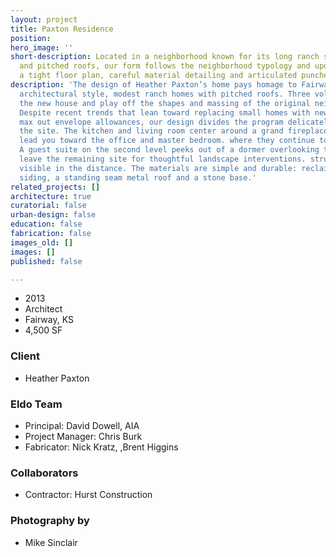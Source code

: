 ```yaml
---
layout: project
title: Paxton Residence
position: 
hero_image: ''
short-description: Located in a neighborhood known for its long ranch style houses
  and pitched roofs, our form follows the neighborhood typology and updates it with
  a tight floor plan, careful material detailing and articulated punched openings.
description: 'The design of Heather Paxton’s home pays homage to Fairway’s predominant
  architectural style, modest ranch homes with pitched roofs. Three volumes make up
  the new house and play off the shapes and massing of the original neighborhood fabric.
  Despite recent trends that lean toward replacing small homes with new ones that
  max out envelope allowances, our design divides the program delicately throughout
  the site. The kitchen and living room center around a grand fireplace. Custom bookcases
  lead you toward the office and master bedroom. where they continue to wrap the walls.
  A guest suite on the second level peeks out of a dormer overlooking the pool This
  leave the remaining site for thoughtful landscape interventions. structures are
  visible in the distance. The materials are simple and durable: reclaimed lumber
  siding, a standing seam metal roof and a stone base.'
related_projects: []
architecture: true
curatorial: false
urban-design: false
education: false
fabrication: false
images_old: []
images: []
published: false

---
```

* 2013
* Architect
* Fairway, KS
* 4,500 SF

### Client

* Heather Paxton

### Eldo Team

* Principal: David Dowell, AIA
* Project Manager: Chris Burk
* Fabricator: Nick Kratz, ,Brent Higgins

### Collaborators

* Contractor: Hurst Construction

### Photography by

* Mike Sinclair